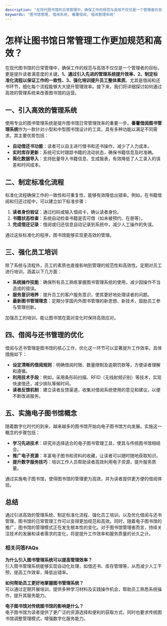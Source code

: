 ```yaml
---
description: "在现代图书馆的日常管理中，确保工作的规范与高效不仅仅是一个管理者的目标，更是提升读者满意度的关键。**1、通过引入先进的管理系统提升效率、2、制定标准化流程以保证工作的一致性、3、强化培训提升员工整体素质**。尤其是借阅和还书环节，细化每个流程能够大大提升管理效率。接下来，我们将详细探讨如何通过高效的管理系统来改善图书馆的运营。"
keywords: "图书馆管理, 借阅系统, 番薯借阅, 借阅管理系统"
---
```

# 怎样让图书馆日常管理工作更加规范和高效？

在现代图书馆的日常管理中，确保工作的规范与高效不仅仅是一个管理者的目标，更是提升读者满意度的关键。**1、通过引入先进的管理系统提升效率、2、制定标准化流程以保证工作的一致性、3、强化培训提升员工整体素质**。尤其是借阅和还书环节，细化每个流程能够大大提升管理效率。接下来，我们将详细探讨如何通过高效的管理系统来改善图书馆的运营。

## 一、引入高效的管理系统

使用专业的图书管理系统是提升图书馆日常管理效率的重要一步。**番薯借阅图书管理系统**作为一款针对小型和中型图书馆设计的工具，具有多种功能以满足不同需求。其主要优势包括：

- **自动借还书功能**：读者可以自主进行借书和还书操作，减少了人力成本。
- **实时库存更新**：系统可实时跟踪书籍的流动状态，确保书籍信息及时准确。
- **简化数据导入**：支持批量导入书籍信息、生成报表，有效降低了人工录入的误差和时间成本。

## 二、制定标准化流程

标准化流程确保工作的一致性和可重复性，能够有效降低出错率。例如，在书籍借阅和归还过程中，可以建立如下标准步骤：

1. **读者身份验证**：通过扫码或输入借阅卡，确认读者身份。
2. **书籍状态检查**：系统自动检查书籍是否可借（如未被预约、在册等）。
3. **完成借还记录**：借阅或归还信息自动记录到系统中，减少人工操作的失误。

通过这些标准化的程序，图书馆能够实现更高效的管理。

## 三、强化员工培训

除了系统与流程外，员工的素质也直接影响到管理的规范性和高效性。定期对员工进行培训，涵盖以下几方面：

- **系统操作技能**：确保所有员工熟练掌握图书管理系统的使用，减少因操作不当造成的错误。
- **服务意识培养**：提升员工的客户服务意识，使其更好地处理读者的问题。
- **最新图书管理理念**：定期分享国内外图书管理的新思想、新技术，鼓励员工参与管理创新。

加强员工的培训，能让图书馆在面对变化时保持高效应对。

## 四、借阅与还书管理的优化

借阅与还书管理是图书馆的核心工作，优化这一环节可以显著提升工作效率。具体措施如下：

- **设定清晰的借阅规则**：明确借阅时限、数量限制及逾期罚款等，方便读者理解和遵循。
- **利用技术手段**：例如，采用条形码扫描、RFID（无线射频识别）等技术，实现快速借还，减少排队等候时间。
- **读者反馈机制**：建立读者反馈渠道，收集对借阅系统使用的意见和建议，以便不断改进服务。

## 五、实施电子图书馆概念

随着数字化时代的到来，越来越多的图书馆开始向电子图书馆方向发展。实施这一概念的步骤包括：

- **学习先进技术**：研究并选择适合的电子图书管理工具，使其与传统图书馆相结合。
- **推广电子资源**：丰富电子图书和资料的收藏，让读者可以随时随地获取知识。
- **提升数字服务技巧**：培训工作人员帮助读者高效利用电子资源，提升服务质量。

通过实施电子图书馆，使得图书馆的管理更为高效，并为读者提供更方便的借阅体验。

## 总结

通过引进高效的管理系统、制定标准化流程、强化员工培训，以及优化借阅与还书管理，图书馆的日常管理工作可以变得更加规范和高效。同时，随着电子图书馆的推广，图书馆的管理模式正在发生根本性的变化。对于图书馆管理者而言，持续关注技术的发展和读者需求的变化，将是提升工作效率和服务质量的长久之计。

### 相关问答FAQs

**为什么引入图书管理系统可以提高管理效率？**  
引入图书管理系统能够实现自动化处理，如借还书、库存管理等，从而减少人工干预，提高工作效率，降低出错率。

**如何帮助员工更好地掌握图书管理系统？**  
可以通过定期开展培训，提供多种学习材料及实践操作机会，帮助员工熟悉系统操作，提升其服务能力。

**电子图书馆对传统图书馆的影响是什么？**  
电子图书馆为读者提供了更广泛的资源选择和便利的获取方式，同时也要求传统图书馆调整管理模式，增强数字化服务能力。
